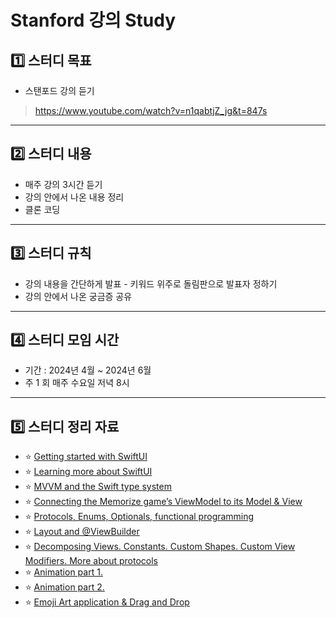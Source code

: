 # Stanford 강의 Study
## 1️⃣ 스터디 목표
- 스탠포드 강의 듣기
> https://www.youtube.com/watch?v=n1qabtjZ_jg&t=847s
---

## 2️⃣ 스터디 내용
- 매주 강의 3시간 듣기
- 강의 안에서 나온 내용 정리
- 클론 코딩
---
## 3️⃣ 스터디 규칙
-   강의 내용을 간단하게 발표 - 키워드 위주로 돌림판으로 발표자 정하기
-  강의 안에서 나온 궁금증 공유
---
## 4️⃣ 스터디 모임 시간

- 기간 :  2024년 4월 ~ 2024년 6월
- 주 1 회 매주 수요일 저녁 8시
---
## 5️⃣ 스터디 정리 자료
- ⭐️ [Getting started with SwiftUI](https://www.notion.so/Getting-started-with-SwiftUI-11b1bb10dfcb8040af99d51f8cf6629f)
- ⭐️ [Learning more about SwiftUI](https://www.notion.so/Learning-more-about-SwiftUI-11b1bb10dfcb80e1a394e15d3b0e1486)
- ⭐️ [MVVM and the Swift type system](https://www.notion.so/MVVM-and-the-Swift-type-system-11b1bb10dfcb8099b7a4e508a7fe315e)
- ⭐️ [Connecting the Memorize game’s ViewModel to its Model & View](https://www.notion.so/Connecting-the-Memorize-game-s-ViewModel-to-its-Model-View-11b1bb10dfcb803cb038fec50e263cc4)
- ⭐️ [Protocols, Enums, Optionals, functional programming](https://www.notion.so/Protocols-Enums-Optionals-functional-programming-11b1bb10dfcb809e8671e756755e5042)
- ⭐️ [Layout and @ViewBuilder](https://www.notion.so/Layout-and-ViewBuilder-11b1bb10dfcb80188f1eeeb173b8df43)
- ⭐️ [Decomposing Views. Constants. Custom Shapes. Custom View Modifiers. More about protocols](https://www.notion.so/Decomposing-Views-Constants-Custom-Shapes-Custom-View-Modifiers-More-about-protocols-11b1bb10dfcb801f96c9c3f75717e082)
- ⭐️ [Animation part 1.](https://www.notion.so/Animation-part-1-11b1bb10dfcb8030ac9cdc4dd785282c)
- ⭐️ [Animation part 2.](https://www.notion.so/Animation-part-2-11b1bb10dfcb80cc8db8fc8a4743d74c)
- ⭐️ [Emoji Art application & Drag and Drop](https://www.notion.so/Emoji-Art-application-Drag-and-Drop-11b1bb10dfcb80dcaca1f7340f542632)
